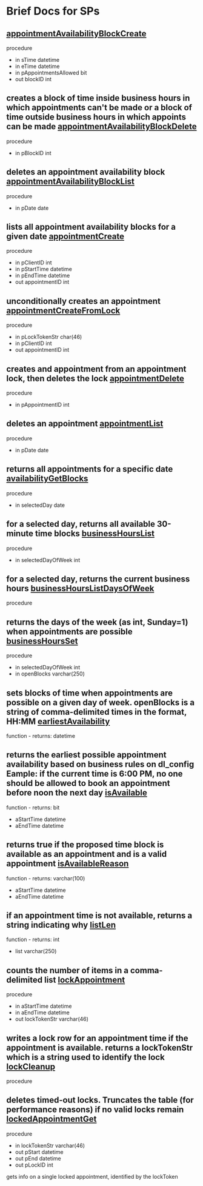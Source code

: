 Brief Docs for SPs
=================
[appointmentAvailabilityBlockCreate](https://github.com/christophersecord/dana_lupo/blob/master/sql/sp/appointmentAvailabilityBlockCreate.sql)
-------------------------

procedure
* in sTime datetime
* in eTime datetime
* in pAppointmentsAllowed bit
* out blockID int

creates a block of time inside business hours in which appointments can't be made or a block of time outside business hours in which appoints can be made
[appointmentAvailabilityBlockDelete](https://github.com/christophersecord/dana_lupo/blob/master/sql/sp/appointmentAvailabilityBlockDelete.sql)
-------------------------

procedure
* in pBlockID int

deletes an appointment availability block
[appointmentAvailabilityBlockList](https://github.com/christophersecord/dana_lupo/blob/master/sql/sp/appointmentAvailabilityBlockList.sql)
-------------------------

procedure
* in pDate date

lists all appointment availability blocks for a given date
[appointmentCreate](https://github.com/christophersecord/dana_lupo/blob/master/sql/sp/appointmentCreate.sql)
-------------------------

procedure
* in pClientID int
* in pStartTime datetime
* in pEndTime datetime
* out appointmentID int

unconditionally creates an appointment
[appointmentCreateFromLock](https://github.com/christophersecord/dana_lupo/blob/master/sql/sp/appointmentCreateFromLock.sql)
-------------------------

procedure
* in pLockTokenStr char(46)
* in pClientID int
* out appointmentID int

creates and appointment from an appointment lock, then deletes the lock
[appointmentDelete](https://github.com/christophersecord/dana_lupo/blob/master/sql/sp/appointmentDelete.sql)
-------------------------

procedure
* in pAppointmentID int

deletes an appointment
[appointmentList](https://github.com/christophersecord/dana_lupo/blob/master/sql/sp/appointmentList.sql)
-------------------------

procedure
* in pDate date

returns all appointments for a specific date
[availabilityGetBlocks](https://github.com/christophersecord/dana_lupo/blob/master/sql/sp/availabilityGetBlocks.sql)
-------------------------

procedure
* in selectedDay date

for a selected day, returns all available 30-minute time blocks
[businessHoursList](https://github.com/christophersecord/dana_lupo/blob/master/sql/sp/businessHoursList.sql)
-------------------------

procedure
* in selectedDayOfWeek int

for a selected day, returns the current business hours
[businessHoursListDaysOfWeek](https://github.com/christophersecord/dana_lupo/blob/master/sql/sp/businessHoursListDaysOfWeek.sql)
-------------------------

procedure

returns the days of the week (as int, Sunday=1) when appointments are possible
[businessHoursSet](https://github.com/christophersecord/dana_lupo/blob/master/sql/sp/businessHoursSet.sql)
-------------------------

procedure
* in selectedDayOfWeek int
* in openBlocks varchar(250)

sets blocks of time when appointments are possible on a given day of week. openBlocks is a string of comma-delimited times in the format, HH:MM
[earliestAvailability](https://github.com/christophersecord/dana_lupo/blob/master/sql/sp/earliestAvailability.sql)
-------------------------

function - returns: datetime

returns the earliest possible appointment availability based on business rules on dl_config Eample: if the current time is 6:00 PM, no one should be allowed to book an appointment before noon the next day
[isAvailable](https://github.com/christophersecord/dana_lupo/blob/master/sql/sp/isAvailable.sql)
-------------------------

function - returns: bit
* aStartTime datetime
* aEndTime datetime

returns true if the proposed time block is available as an appointment and is a valid appointment
[isAvailableReason](https://github.com/christophersecord/dana_lupo/blob/master/sql/sp/isAvailableReason.sql)
-------------------------

function - returns: varchar(100)
* aStartTime datetime
* aEndTime datetime

if an appointment time is not available, returns a string indicating why
[listLen](https://github.com/christophersecord/dana_lupo/blob/master/sql/sp/listLen.sql)
-------------------------

function - returns: int
* list varchar(250)

counts the number of items in a comma-delimited list
[lockAppointment](https://github.com/christophersecord/dana_lupo/blob/master/sql/sp/lockAppointment.sql)
-------------------------

procedure
* in aStartTime datetime
* in aEndTime datetime
* out lockTokenStr varchar(46)

writes a lock row for an appointment time if the appointment is available. returns a lockTokenStr which is a string used to identify the lock
[lockCleanup](https://github.com/christophersecord/dana_lupo/blob/master/sql/sp/lockCleanup.sql)
-------------------------

procedure

deletes timed-out locks. Truncates the table (for performance reasons) if no valid locks remain
[lockedAppointmentGet](https://github.com/christophersecord/dana_lupo/blob/master/sql/sp/lockedAppointmentGet.sql)
-------------------------

procedure
* in lockTokenStr varchar(46)
* out pStart datetime
* out pEnd datetime
* out pLockID int

gets info on a single locked appointment, identified by the lockToken
